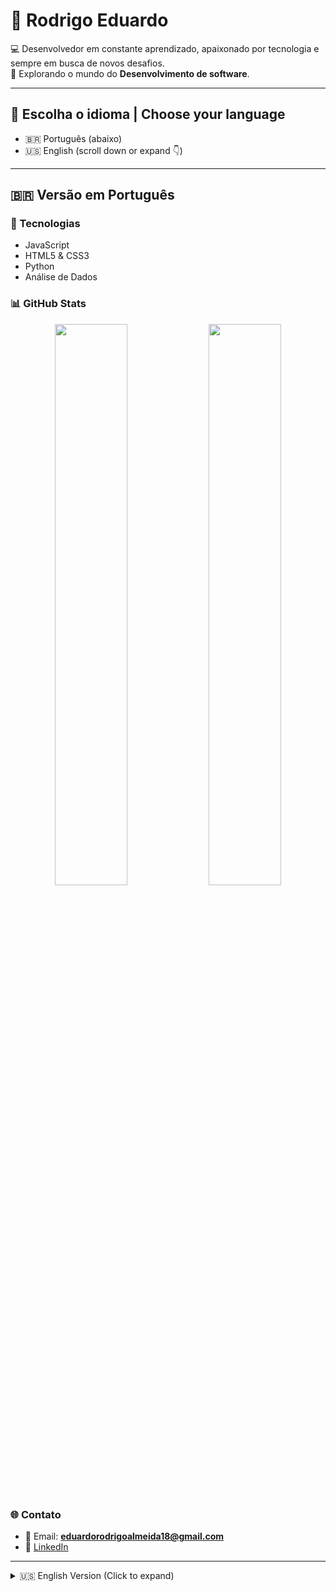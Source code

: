 # 👋 Rodrigo Eduardo  

💻 Desenvolvedor em constante aprendizado, apaixonado por tecnologia e sempre em busca de novos desafios.  
🎯 Explorando o mundo do **Desenvolvimento de software**.  

---

## 📌 Escolha o idioma | Choose your language  

- 🇧🇷 Português (abaixo)  
- 🇺🇸 English (scroll down or expand 👇)  

---

## 🇧🇷 Versão em Português  

### 🚀 Tecnologias  
- JavaScript  
- HTML5 & CSS3  
- Python
- Análise de Dados

### 📊 GitHub Stats  

<p align="center">
  <img src="https://github-readme-stats.vercel.app/api?username=rodrigo-ed&show_icons=true&theme=tokyonight" width="48%" />
  <img src="https://github-readme-stats.vercel.app/api/top-langs/?username=rodrigo-ed&layout=compact&theme=tokyonight" width="48%" />
</p>

### 🌐 Contato  
- 📧 Email: **eduardorodrigoalmeida18@gmail.com**  
- 💼 [LinkedIn](www.linkedin.com/in/rodrigo-eduardo-91a731376)  

---

<details>
<summary>🇺🇸 English Version (Click to expand)</summary>  

# Hi, I'm Rodrigo Eduardo

💻 A developer constantly learning, passionate about technology, and always seeking new challenges.
🎯 Exploring the world of **Software Development**.

### 🚀 Technologies  
- JavaScript  
- HTML5 & CSS3  
- Python
- Data Analysis

### 📊 GitHub Stats  

<p align="center">
  <img src="https://github-readme-stats.vercel.app/api?username=rodrigo-ed&show_icons=true&theme=tokyonight" width="48%" />
  <img src="https://github-readme-stats.vercel.app/api/top-langs/?username=rodrigo-ed&layout=compact&theme=tokyonight" width="48%" />
</p>

### 🌐 Contact  
- 📧 Email: **eduardorodrigoalmeida18@gmail.com**  
- 💼 [LinkedIn](www.linkedin.com/in/rodrigo-eduardo-91a731376)  

</details>  
